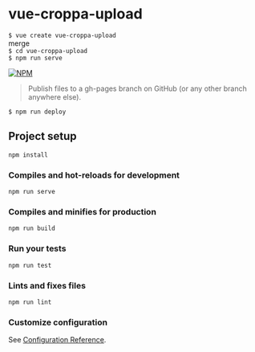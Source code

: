 # vue-croppa-upload

`$ vue create vue-croppa-upload`   
merge   
`$ cd vue-croppa-upload`    
`$ npm run serve`  

[![NPM](https://nodei.co/npm/gh-pages.png?downloads=true&stars=true)](https://nodei.co/npm/gh-pages/)  
> Publish files to a gh-pages branch on GitHub (or any other branch anywhere else).

`$ npm run deploy`

## Project setup
```
npm install
```

### Compiles and hot-reloads for development
```
npm run serve
```

### Compiles and minifies for production
```
npm run build
```

### Run your tests
```
npm run test
```

### Lints and fixes files
```
npm run lint
```

### Customize configuration
See [Configuration Reference](https://cli.vuejs.org/config/).
